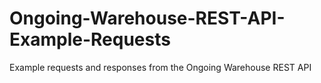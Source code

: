 # Ongoing-Warehouse-REST-API-Example-Requests
Example requests and responses from the Ongoing Warehouse REST API
